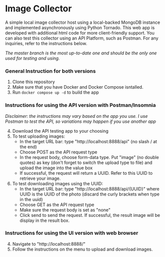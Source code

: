# Image Collector

A simple local image collector host using a local-backed MongoDB instance and implemented asynchronously using Python Tornado. This web app is developed with additional html code for more client-friendly support. You can also test this collector using an API Platform, such as Postman. For any inquiries, refer to the instructions below.

*The master branch is the most up-to-date one and should be the only one used for testing and using.*

### General Instruction for both versions

1. Clone this repository
2. Make sure that you have Docker and Docker Compose isntalled. 
3. Run `docker compose up -d` to build the app

### Instructions for using the API version with Postman/Insomnia
*Disclaimer: the instructions may vary based on the app you use. I use Postman to test the API, so variations may happen if you use another app*

4. Download the API testing app to your choosing
5. To test uploading images:
    - In the target URL bar: type "http://localhost:8888/api" (no slash / at the end)
    - Choose POST as the API request type
    - In the request body, choose form-data type. Put "image" (no double quotes) as key (don't forget to switch the upload type to file) and upload the image into the value box
    - If successful, the request will return a UUID. Refer to this UUID to retrieve your image.
6. To test downloading images using the UUID:
    - In the target URL bar: type "http://localhost:8888/api/{UUID}" where UUID is the UUID of the photo (discard the curly brackets when type in the uuid)
    - Choose GET as the API request type
    - Make sure the request body is set as "none"
    - Click send to send the request. If successful, the result image will be display in the result box.

### Instructions for using the UI version with web browser
4. Navigate to "http://localhost:8888/"
5. Follow the instructions on the menu to upload and download images. 
